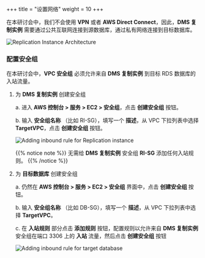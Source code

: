 +++
title = "设置网络"
weight = 10
+++

在本研讨会中，我们不会使用 **VPN** 或者 **AWS Direct Connect**，因此，**DMS 复制实例** 需要通过公共互联网连接到源数据库，通过私有网络连接到目标数据库。

![Replication Instance Architecture](/db-mig/ri-network-conf.zh.png)

### 配置安全组

在本研讨会中，**VPC 安全组** 必须允许来自 **DMS 复制实例** 到目标 RDS 数据库的入站流量。

1. 为 **DMS 复制实例** 创建安全组

    a. 进入 **AWS 控制台 > 服务 > EC2 > 安全组**，点击 **创建安全组** 按钮。

    b. 输入 **安全组名称** （比如 RI-SG），填写一个 **描述**，从 VPC 下拉列表中选择 **TargetVPC**，点击 **创建安全组** 按钮。

    ![Adding inbound rule for Replication instance](/db-mig/ri-sg.zh.png)

    {{% notice note %}}
  无需给 **DMS 复制实例** 安全组 **RI-SG** 添加任何入站规则。
  {{% /notice %}}

2. 为 **目标数据库** 创建安全组

    a. 仍然在 **AWS 控制台 > 服务 > EC2 > 安全组** 界面中，点击 **创建安全组** 按钮。

    b. 输入 **安全组名称** （比如 DB-SG），填写一个 **描述**，从 VPC 下拉列表中选择 **TargetVPC**。

    c. 在 **入站规则** 部分点击 **添加规则** 按钮，配置规则以允许来自 **DMS 复制实例** 安全组在端口 3306 上的 **入站** 流量，然后点击 **创建安全组** 按钮

    ![Adding inbound rule for target database](/db-mig/security-group-inbound-rule.zh.png)
